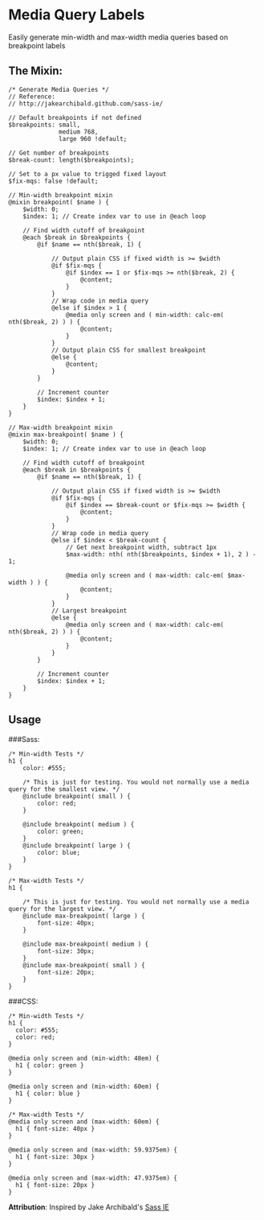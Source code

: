 # Media Query Labels

Easily generate min-width and max-width media queries based on breakpoint labels

## The Mixin:

	/* Generate Media Queries */
	// Reference:
	// http://jakearchibald.github.com/sass-ie/

	// Default breakpoints if not defined
	$breakpoints: small,
	              medium 768,
	              large 960 !default;

	// Get number of breakpoints
	$break-count: length($breakpoints);

	// Set to a px value to trigged fixed layout
	$fix-mqs: false !default;

	// Min-width breakpoint mixin
	@mixin breakpoint( $name ) {
		$width: 0;
		$index: 1; // Create index var to use in @each loop

		// Find width cutoff of breakpoint
		@each $break in $breakpoints {
			@if $name == nth($break, 1) {
			
				// Output plain CSS if fixed width is >= $width
				@if $fix-mqs {
					@if $index == 1 or $fix-mqs >= nth($break, 2) {
						@content;
					}
				}
				// Wrap code in media query
				@else if $index > 1 {
					@media only screen and ( min-width: calc-em( nth($break, 2) ) ) {
						@content;
					}
				}
				// Output plain CSS for smallest breakpoint
				@else {
					@content;
				}
			}
		
			// Increment counter
			$index: $index + 1;
		}
	}

	// Max-width breakpoint mixin
	@mixin max-breakpoint( $name ) {
		$width: 0;
		$index: 1; // Create index var to use in @each loop

		// Find width cutoff of breakpoint
		@each $break in $breakpoints {
			@if $name == nth($break, 1) {
			
				// Output plain CSS if fixed width is >= $width
				@if $fix-mqs {
					@if $index == $break-count or $fix-mqs >= $width {
						@content;
					}
				}
				// Wrap code in media query
				@else if $index < $break-count {
					// Get next breakpoint width, subtract 1px
					$max-width: nth( nth($breakpoints, $index + 1), 2 ) - 1;
				
					@media only screen and ( max-width: calc-em( $max-width ) ) {
						@content;
					}
				}
				// Largest breakpoint
				@else {
					@media only screen and ( max-width: calc-em( nth($break, 2) ) ) {
						@content;
					}
				}
			}
		
			// Increment counter
			$index: $index + 1;
		}
	}


## Usage

###Sass:

	/* Min-width Tests */
	h1 {
		color: #555;
	
		/* This is just for testing. You would not normally use a media query for the smallest view. */
		@include breakpoint( small ) {
			color: red;
		}
	
		@include breakpoint( medium ) {
			color: green;
		}
		@include breakpoint( large ) {
			color: blue;
		}
	}

	/* Max-width Tests */
	h1 {
	
		/* This is just for testing. You would not normally use a media query for the largest view. */
		@include max-breakpoint( large ) {
			font-size: 40px;
		}
	
		@include max-breakpoint( medium ) {
			font-size: 30px;
		}
		@include max-breakpoint( small ) {
			font-size: 20px;
		}
	}


###CSS:

	/* Min-width Tests */
	h1 {
	  color: #555;
	  color: red;
	}
	
	@media only screen and (min-width: 48em) {
	  h1 { color: green }
	}
	
	@media only screen and (min-width: 60em) {
	  h1 { color: blue }
	}

	/* Max-width Tests */
	@media only screen and (max-width: 60em) {
	  h1 { font-size: 40px }
	}
	
	@media only screen and (max-width: 59.9375em) {
	  h1 { font-size: 30px }
	}
	
	@media only screen and (max-width: 47.9375em) {
	  h1 { font-size: 20px }
	}

**Attribution**: Inspired by Jake Archibald's [Sass IE](http://jakearchibald.github.com/sass-ie/)